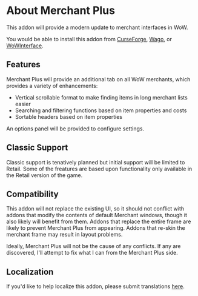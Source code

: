 # About Merchant Plus

This addon will provide a modern update to merchant interfaces in WoW.

You would be able to install this addon from [CurseForge](https://www.curseforge.com/wow/addons/merchant-plus "CurseForge"), [Wago](https://addons.wago.io/addons/merchant-plus), or [WoWInterface](https://www.wowinterface.com/downloads/info???-MerchantPlus.html).

## Features

Merchant Plus will provide an additional tab on all WoW merchants, which provides a variety of enhancements:

* Vertical scrollable format to make finding items in long merchant lists easier
* Searching and filtering functions based on item properties and costs
* Sortable headers based on item properties

An options panel will be provided to configure settings.

## Classic Support

Classic support is tenatively planned but initial support will be limited to Retail. Some of the freatures are based upon functionality only available in the Retail version of the game.

## Compatibility

This addon will not replace the existing UI, so it should not conflict with addons that modify the contents of default Merchant windows, though it also likely will benefit from them.  Addons that replace the entire frame are likely to prevent Merchant Plus from appearing.  Addons that re-skin the merchant frame may result in layout problems.

Ideally, Merchant Plus will not be the cause of any conflicts.  If any are discovered, I'll attempt to fix what I can from the Merchant Plus side.

## Localization

If you'd like to help localize this addon, please submit translations [here](https://www.curseforge.com/wow/addons/merchant-plus/localization).


